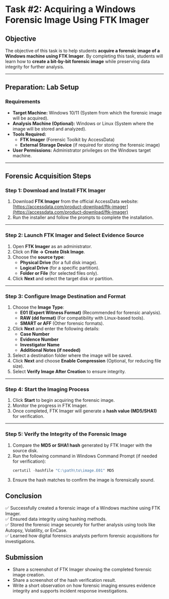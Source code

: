 # **Task #2: Acquiring a Windows Forensic Image Using FTK Imager**

## **Objective**  
The objective of this task is to help students **acquire a forensic image of a Windows machine using FTK Imager**. By completing this task, students will learn how to **create a bit-by-bit forensic image** while preserving data integrity for further analysis.

---

## **Preparation: Lab Setup**  
### **Requirements**  
- **Target Machine:** Windows 10/11 (System from which the forensic image will be acquired).  
- **Analysis Machine (Optional):** Windows or Linux (System where the image will be stored and analyzed).  
- **Tools Required:**  
  - **FTK Imager** (Forensic Toolkit by AccessData)  
  - **External Storage Device** (if required for storing the forensic image)  
- **User Permissions:** Administrator privileges on the Windows target machine.  

---

## **Forensic Acquisition Steps**  

### **Step 1: Download and Install FTK Imager**
1. Download **FTK Imager** from the official AccessData website:  
   [https://accessdata.com/product-download/ftk-imager](https://accessdata.com/product-download/ftk-imager)  
2. Run the installer and follow the prompts to complete the installation.

---

### **Step 2: Launch FTK Imager and Select Evidence Source**
1. Open **FTK Imager** as an administrator.  
2. Click on **File → Create Disk Image**.  
3. Choose the **source type**:  
   - **Physical Drive** (for a full disk image).  
   - **Logical Drive** (for a specific partition).  
   - **Folder or File** (for selected files only).  
4. Click **Next** and select the target disk or partition.

---

### **Step 3: Configure Image Destination and Format**
1. Choose the **Image Type**:  
   - **E01 (Expert Witness Format)** (Recommended for forensic analysis).  
   - **RAW (dd format)** (For compatibility with Linux-based tools).  
   - **SMART or AFF** (Other forensic formats).  
2. Click **Next** and enter the following details:  
   - **Case Number**  
   - **Evidence Number**  
   - **Investigator Name**  
   - **Additional Notes (if needed)**  
3. Select a destination folder where the image will be saved.  
4. Click **Next** and choose **Enable Compression** (Optional, for reducing file size).  
5. Select **Verify Image After Creation** to ensure integrity.  

---

### **Step 4: Start the Imaging Process**
1. Click **Start** to begin acquiring the forensic image.  
2. Monitor the progress in FTK Imager.  
3. Once completed, FTK Imager will generate a **hash value (MD5/SHA1)** for verification.  

---

### **Step 5: Verify the Integrity of the Forensic Image**
1. Compare the **MD5 or SHA1 hash** generated by FTK Imager with the source disk.  
2. Run the following command in Windows Command Prompt (if needed for verification):  
   ```powershell
   certutil -hashfile "C:\path\to\image.E01" MD5
   ```
3. Ensure the hash matches to confirm the image is forensically sound.

## Conclusion
✅ Successfully created a forensic image of a Windows machine using FTK Imager.   
✅ Ensured data integrity using hashing methods.   
✅ Stored the forensic image securely for further analysis using tools like Autopsy, Volatility, or EnCase.   
✅ Learned how digital forensics analysts perform forensic acquisitions for investigations.    

## Submission
- Share a screenshot of FTK Imager showing the completed forensic image creation.
- Share a screenshot of the hash verification result.
- Write a short observation on how forensic imaging ensures evidence integrity and supports incident response investigations.
